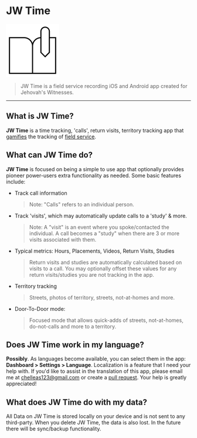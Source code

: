 # JW Time

![JW-Time](./src/assets/favicon.png)

> JW Time is a field service recording iOS and Android app created for Jehovah's Witnesses.

---

## What is JW Time?

**JW Time** is a time tracking, 'calls', return visits, territory tracking app that [gamifies](https://en.wikipedia.org/wiki/Gamification) the tracking of [field service](https://www.jw.org/en/jehovahs-witnesses/faq/door-to-door/).

## What can JW Time do?

**JW Time** is focused on being a simple to use app that optionally provides pioneer power-users extra functionality as needed. Some basic features include:

- Track call information
  > Note: "Calls" refers to an individual person.
- Track 'visits', which may automatically update calls to a 'study' & more.
  > Note: A "visit" is an event where you spoke/contacted the individual. A call becomes a "study" when there are 3 or more visits associated with them.
- Typical metrics: Hours, Placements, Videos, Return Visits, Studies
  > Return visits and studies are automatically calculated based on visits to a call. You may optionally offset these values for any return visits/studies you are not tracking in the app.
- Territory tracking
  > Streets, photos of territory, streets, not-at-homes and more.
- Door-To-Door mode:
  > Focused mode that allows quick-adds of streets, not-at-homes, do-not-calls and more to a territory.

## Does JW Time work in my language?

**Possibly**. As languages become available, you can select them in the app: **Dashboard > Settings > Language**. Localization is a feature that I need your help with. If you'd like to assist in the translation of this app, please email me at chelleas123@gmail.com or create a [pull request](https://github.com/leviFrosty/JW-Time/pulls). Your help is greatly appreciated!

## What does JW Time do with my data?

All Data on JW Time is stored locally on your device and is not sent to any third-party. When you delete JW Time, the data is also lost. In the future there will be sync/backup functionality.
